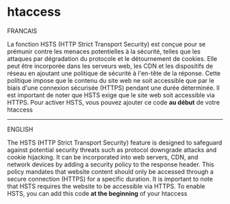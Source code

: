 # htaccess


FRANCAIS

La fonction HSTS (HTTP Strict Transport Security) est conçue pour se prémunir contre les menaces potentielles à la sécurité, telles que les attaques par dégradation du protocole et le détournement de cookies. Elle peut être incorporée dans les serveurs web, les CDN et les dispositifs de réseau en ajoutant une politique de sécurité à l'en-tête de la réponse. Cette politique impose que le contenu du site web ne soit accessible que par le biais d'une connexion sécurisée (HTTPS) pendant une durée déterminée. Il est important de noter que HSTS exige que le site web soit accessible via HTTPS. Pour activer HSTS, vous pouvez ajouter ce code **au début** de votre htaccess


---


ENGLISH

The HSTS (HTTP Strict Transport Security) feature is designed to safeguard against potential security threats such as protocol downgrade attacks and cookie hijacking. It can be incorporated into web servers, CDN, and network devices by adding a security policy to the response header. This policy mandates that website content should only be accessed through a secure connection (HTTPS) for a specific duration. It is important to note that HSTS requires the website to be accessible via HTTPS. To enable HSTS, you can add this code **at the beginning** of your htaccess
